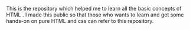 This is the repository which helped me to learn all the basic concepts of HTML . 
I made this public so that those who wants to learn  and get some hands-on on pure HTML and css can refer to this repository.
